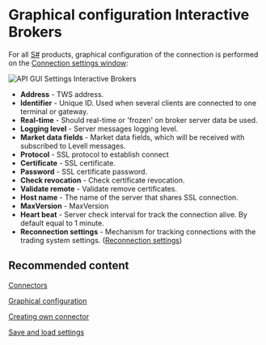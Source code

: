 # Graphical configuration Interactive Brokers

For all [S\#](StockSharpAbout.md) products, graphical configuration of the connection is performed on the [Connection settings window](API_UI_ConnectorWindow.md):

![API GUI Settings Interactive Brokers](../images/API_GUI_Settings_Interactive_Brokers.png)

- **Address** \- TWS address.
- **Identifier** \- Unique ID. Used when several clients are connected to one terminal or gateway.
- **Real\-time** \- Should real\-time or 'frozen' on broker server data be used.
- **Logging level** \- Server messages logging level.
- **Market data fields** \- Market data fields, which will be received with subscribed to Levell messages.
- **Protocol** \- SSL protocol to establish connect
- **Certificate** \- SSL certificate.
- **Password** \- SSL certificate password.
- **Check revocation** \- Check certificate revocation.
- **Validate remote** \- Validate remove certificates.
- **Host name** \- The name of the server that shares SSL connection.
- **MaxVersion** \- MaxVersion
- **Heart beat** \- Server check interval for track the connection alive. By default equal to 1 minute.
- **Reconnection settings** \- Mechanism for tracking connections with the trading system settings. ([Reconnection settings](Reconnect.md))

## Recommended content

[Connectors](API_Connectors.md)

[Graphical configuration](API_ConnectorsUIConfiguration.md)

[Creating own connector](ConnectorCreating.md)

[Save and load settings](API_Connectors_SaveConnectorSettings.md)
